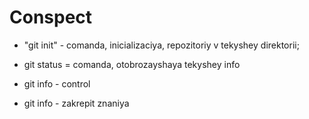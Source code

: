 # Conspect

* "git init" - comanda, inicializaciya, repozitoriy v tekyshey direktorii; 

* git status = comanda, otobrozayshaya tekyshey info

* git info - control

* git info - zakrepit znaniya
